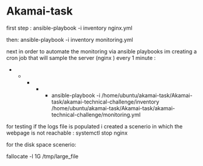 # Akamai-task

first step :
ansible-playbook -i inventory nginx.yml

then:
ansible-playbook -i inventory monitoring.yml


next in order to automate the monitoring via ansible playbooks im creating a cron job that will sample the server (nginx )
every 1 minute :

* * * * * ansible-playbook -i /home/ubuntu/akamai-task/Akamai-task/akamai-technical-challenge/inventory /home/ubuntu/akamai-task/Akamai-task/akamai-technical-challenge/monitoring.yml




for testing if the logs file is populated i created a scenerio in which the webpage is not reachable : 
systemctl stop nginx

for the disk space scenerio:

fallocate -l 1G /tmp/large_file

